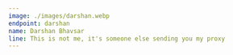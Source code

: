 ```yaml
---
image: ./images/darshan.webp
endpoint: darshan
name: Darshan Bhavsar
line: This is not me, it's someone else sending you my proxy
---
```

